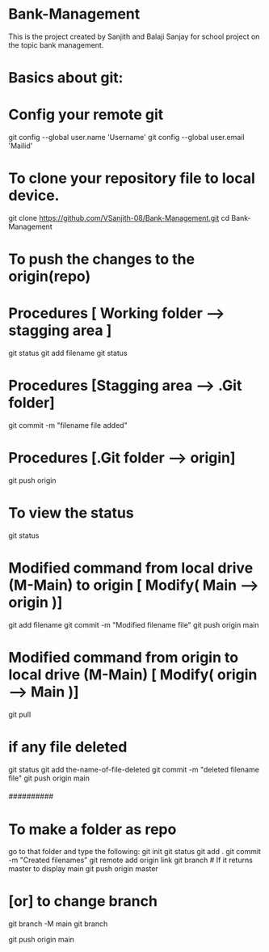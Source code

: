 # Bank-Management
This is the project created by Sanjith and Balaji Sanjay for school project on the topic bank management.

# Basics about git:

# Config your remote git
git config --global user.name 'Username'
git config --global user.email 'Mailid'

# To clone your repository file to local device.
git clone https://github.com/VSanjith-08/Bank-Management.git
cd Bank-Management

# To push the changes to the origin(repo)
# Procedures [ Working folder --> stagging area ]
git status
git add filename
git status

# Procedures [Stagging area --> .Git folder]
git commit -m "filename file added"

# Procedures [.Git folder --> origin]
git push origin

# To view the status
git status

# Modified command from local drive (M-Main) to origin [ Modify( Main --> origin )]
git add filename
git commit -m "Modified filename file"
git push origin main

# Modified command from origin to local drive (M-Main) [ Modify( origin --> Main )]
git pull

# if any file deleted
git status 
git add the-name-of-file-deleted 
git commit -m "deleted filename file"
git push origin main

###### ########## ######
# To make a folder as repo
go to that folder and type the following:
git init 
git status
git add .
git commit -m "Created filenames"
git remote add origin link
git branch # If it returns master to display main
git push origin master
# [or] to change branch
git branch -M main
git branch

git push origin main
